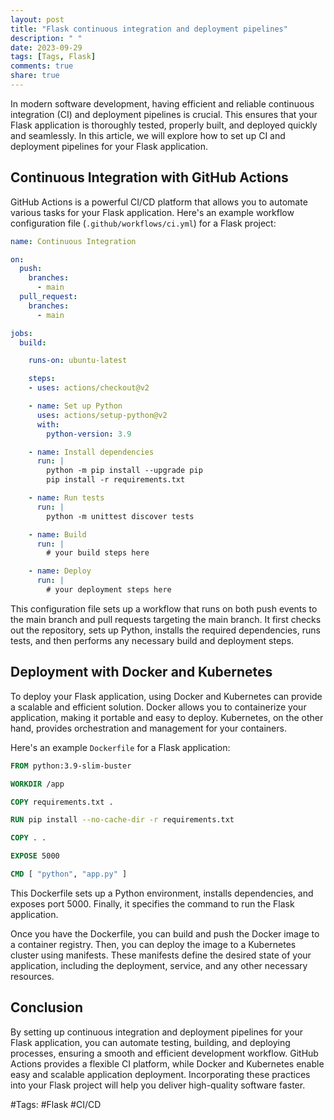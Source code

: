 ```yaml
---
layout: post
title: "Flask continuous integration and deployment pipelines"
description: " "
date: 2023-09-29
tags: [Tags, Flask]
comments: true
share: true
---
```


In modern software development, having efficient and reliable continuous integration (CI) and deployment pipelines is crucial. This ensures that your Flask application is thoroughly tested, properly built, and deployed quickly and seamlessly. In this article, we will explore how to set up CI and deployment pipelines for your Flask application.

## Continuous Integration with GitHub Actions

GitHub Actions is a powerful CI/CD platform that allows you to automate various tasks for your Flask application. Here's an example workflow configuration file (`.github/workflows/ci.yml`) for a Flask project:

```yaml
name: Continuous Integration

on:
  push:
    branches:
      - main
  pull_request:
    branches:
      - main

jobs:
  build:

    runs-on: ubuntu-latest

    steps:
    - uses: actions/checkout@v2

    - name: Set up Python
      uses: actions/setup-python@v2
      with:
        python-version: 3.9

    - name: Install dependencies
      run: |
        python -m pip install --upgrade pip
        pip install -r requirements.txt

    - name: Run tests
      run: |
        python -m unittest discover tests

    - name: Build
      run: |
        # your build steps here

    - name: Deploy
      run: |
        # your deployment steps here
```

This configuration file sets up a workflow that runs on both push events to the main branch and pull requests targeting the main branch. It first checks out the repository, sets up Python, installs the required dependencies, runs tests, and then performs any necessary build and deployment steps.

## Deployment with Docker and Kubernetes

To deploy your Flask application, using Docker and Kubernetes can provide a scalable and efficient solution. Docker allows you to containerize your application, making it portable and easy to deploy. Kubernetes, on the other hand, provides orchestration and management for your containers.

Here's an example `Dockerfile` for a Flask application:

```dockerfile
FROM python:3.9-slim-buster

WORKDIR /app

COPY requirements.txt .

RUN pip install --no-cache-dir -r requirements.txt

COPY . .

EXPOSE 5000

CMD [ "python", "app.py" ]
```

This Dockerfile sets up a Python environment, installs dependencies, and exposes port 5000. Finally, it specifies the command to run the Flask application.

Once you have the Dockerfile, you can build and push the Docker image to a container registry. Then, you can deploy the image to a Kubernetes cluster using manifests. These manifests define the desired state of your application, including the deployment, service, and any other necessary resources.

## Conclusion

By setting up continuous integration and deployment pipelines for your Flask application, you can automate testing, building, and deploying processes, ensuring a smooth and efficient development workflow. GitHub Actions provides a flexible CI platform, while Docker and Kubernetes enable easy and scalable application deployment. Incorporating these practices into your Flask project will help you deliver high-quality software faster. 

#Tags: #Flask #CI/CD